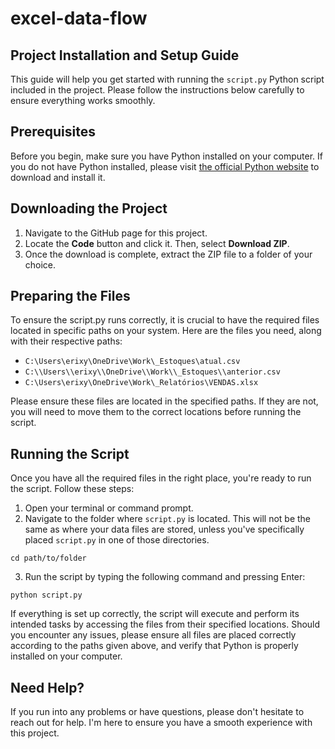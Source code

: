 # excel-data-flow

## Project Installation and Setup Guide

This guide will help you get started with running the `script.py` Python script included in the project. Please follow the instructions below carefully to ensure everything works smoothly.

## Prerequisites

Before you begin, make sure you have Python installed on your computer. If you do not have Python installed, please visit [the official Python website](https://www.python.org/downloads/) to download and install it.

## Downloading the Project

1. Navigate to the GitHub page for this project.
2. Locate the **Code** button and click it. Then, select **Download ZIP**.
3. Once the download is complete, extract the ZIP file to a folder of your choice.

## Preparing the Files

To ensure the script.py runs correctly, it is crucial to have the required files located in specific paths on your system. Here are the files you need, along with their respective paths:

- `C:\Users\erixy\OneDrive\Work\_Estoques\atual.csv`
- `C:\\Users\\erixy\\OneDrive\\Work\\_Estoques\\anterior.csv`
- `C:\Users\erixy\OneDrive\Work\_Relatórios\VENDAS.xlsx`

Please ensure these files are located in the specified paths. If they are not, you will need to move them to the correct locations before running the script.

## Running the Script

Once you have all the required files in the right place, you're ready to run the script. Follow these steps:

1. Open your terminal or command prompt.
2. Navigate to the folder where `script.py` is located. This will not be the same as where your data files are stored, unless you've specifically placed `script.py` in one of those directories.
```
cd path/to/folder
```
3. Run the script by typing the following command and pressing Enter:
```
python script.py
```

If everything is set up correctly, the script will execute and perform its intended tasks by accessing the files from their specified locations. Should you encounter any issues, please ensure all files are placed correctly according to the paths given above, and verify that Python is properly installed on your computer.

## Need Help?

If you run into any problems or have questions, please don't hesitate to reach out for help. I'm here to ensure you have a smooth experience with this project.

